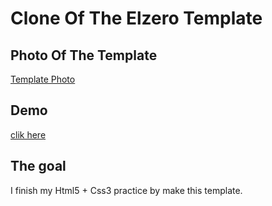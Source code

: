 # Clone Of The Elzero Template
## Photo Of The Template
[Template Photo](Template_photo.png)
## Demo
[clik here](https://kilwa220.github.io/Kilwa_Template/)
## The goal
I finish my Html5 + Css3 practice by make this template.
